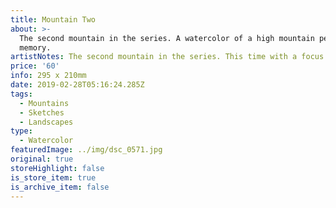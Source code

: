 ```yaml
---
title: Mountain Two
about: >-
  The second mountain in the series. A watercolor of a high mountain peak, from
  memory.
artistNotes: The second mountain in the series. This time with a focus on rocks and form.
price: '60'
info: 295 x 210mm
date: 2019-02-28T05:16:24.285Z
tags:
  - Mountains
  - Sketches
  - Landscapes
type:
  - Watercolor
featuredImage: ../img/dsc_0571.jpg
original: true
storeHighlight: false
is_store_item: true
is_archive_item: false
---
```


